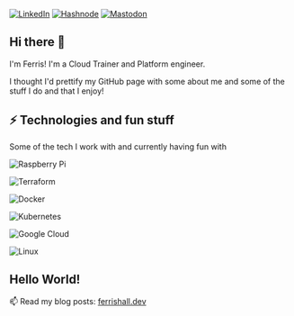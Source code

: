 [![LinkedIn](https://img.shields.io/badge/ferrishall-%230077B5.svg?style=for-the-badge&logo=linkedin&logoColor=white&link=https://www.linkedin.com/in/ferrishall/)](https://www.linkedin.com/in/ferrishall/) [![Hashnode](https://img.shields.io/badge/ferrishall.dev-2962FF?style=for-the-badge&logo=hashnode&logoColor=white&link=https://ferrishall.dev/)](https://ferrishall.dev/) [![Mastodon](https://img.shields.io/badge/-ferrish07-%232B90D9?style=for-the-badge&logo=mastodon&logoColor=white)](https://hachyderm.io/@ferrish07)

## Hi there 👋
I'm Ferris! I'm a Cloud Trainer and Platform engineer.

I thought I'd prettify my GitHub page with some about me and some of the stuff I do and that I enjoy!

## ⚡ Technologies and fun stuff
Some of the tech I work with and currently having fun with

![Raspberry Pi](https://img.shields.io/badge/-RaspberryPi-C51A4A?style=for-the-badge&logo=Raspberry-Pi)

![Terraform](https://img.shields.io/badge/terraform-%235835CC.svg?style=for-the-badge&logo=terraform&logoColor=white)

![Docker](https://img.shields.io/badge/docker-%230db7ed.svg?style=for-the-badge&logo=docker&logoColor=white)

![Kubernetes](https://img.shields.io/badge/kubernetes-%23326ce5.svg?style=for-the-badge&logo=kubernetes&logoColor=white)

![Google Cloud](https://img.shields.io/badge/GoogleCloud-%234285F4.svg?style=for-the-badge&logo=google-cloud&logoColor=white)

![Linux](https://img.shields.io/badge/Linux-FCC624?style=for-the-badge&logo=linux&logoColor=black)

## Hello World!
📫 Read my blog posts: [ferrishall.dev](https://hachyderm.io/@ferrish07)

